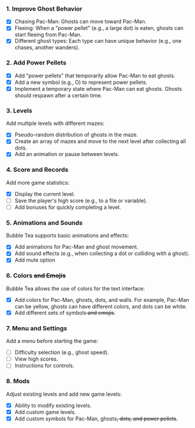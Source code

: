 ### 1. Improve Ghost Behavior
 - [x] Chasing Pac-Man: Ghosts can move toward Pac-Man.  
 - [x] Fleeing: When a "power pellet" (e.g., a large dot) is eaten, ghosts can start fleeing from Pac-Man.
 - [x] Different ghost types: Each type can have unique behavior (e.g., one chases, another wanders).

### 2. Add Power Pellets
 - [x] Add "power pellets" that temporarily allow Pac-Man to eat ghosts.
 - [x] Add a new symbol (e.g., O) to represent power pellets.
 - [x] Implement a temporary state where Pac-Man can eat ghosts. Ghosts should respawn after a certain time.

### 3. Levels
Add multiple levels with different mazes:
 - [x] Pseudo-random distribution of ghosts in the maze.
 - [x] Create an array of mazes and move to the next level after collecting all dots.
 - [x] Add an animation or pause between levels.

### 4. Score and Records
Add more game statistics:
 - [x] Display the current level.
 - [ ] Save the player's high score (e.g., to a file or variable).
 - [ ] Add bonuses for quickly completing a level.

### 5. Animations and Sounds
Bubble Tea supports basic animations and effects:
 - [x] Add animations for Pac-Man and ghost movement.
 - [x] Add sound effects (e.g., when collecting a dot or colliding with a ghost).
 - [x] Add mute option

### 6. Colors <s>and Emojis</s>
Bubble Tea allows the use of colors for the text interface:
 - [x] Add colors for Pac-Man, ghosts, dots, and walls. For example, Pac-Man can be yellow, ghosts can have different colors, and dots can be white.
 - [x] Add different sets of symbols<s> and emojis</s>.

### 7. Menu and Settings
Add a menu before starting the game:
 - [ ] Difficulty selection (e.g., ghost speed).
 - [ ] View high scores.
 - [ ] Instructions for controls.

### 8. Mods
Adjust existing levels and add new game levels:
 - [x] Ability to modify existing levels.
 - [x] Add custom game levels.
 - [x] Add custom symbols for Pac-Man, ghosts<s>, dots, and power pellets</s>.
